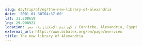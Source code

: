 ```yaml
---
slug: daytrip/af/eg/the-new-library-of-alexandria
date: '2001-01-30T04:37:00'
lat: 31.208659
lng: 29.908921
location: كورنيش الإسكندرية، مصر / Corniche, Alexandria, Egypt
external_url: https://www.bibalex.org/en/page/overview
title: The new library of Alexandria
---
```



